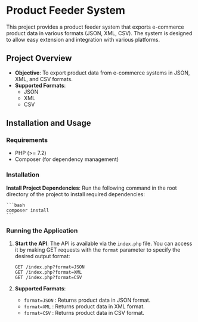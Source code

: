 # Product Feeder System

This project provides a product feeder system that exports e-commerce product data in various formats (JSON, XML, CSV). The system is designed to allow easy extension and integration with various platforms.

## Project Overview

- **Objective**: To export product data from e-commerce systems in JSON, XML, and CSV formats.
- **Supported Formats**:
    - JSON
    - XML
    - CSV


## Installation and Usage

### Requirements

- PHP (>= 7.2)
- Composer (for dependency management)

### Installation

**Install Project Dependencies**:
   Run the following command in the root directory of the project to install required dependencies:

    ```bash
    composer install
    ```


### Running the Application

1. **Start the API**:
   The API is available via the `index.php` file. You can access it by making GET requests with the `format` parameter to specify the desired output format:

    ```http
    GET /index.php?format=JSON
    GET /index.php?format=XML
    GET /index.php?format=CSV
    ```

2. **Supported Formats**:
    - `format=JSON` : Returns product data in JSON format.
    - `format=XML` : Returns product data in XML format.
    - `format=CSV` : Returns product data in CSV format.
